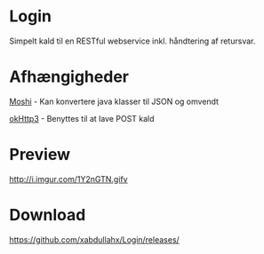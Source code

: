 # Login
Simpelt kald til en RESTful webservice inkl. håndtering af retursvar. 

# Afhængigheder
[Moshi](https://github.com/square/moshi) - Kan konvertere java klasser til JSON og omvendt

[okHttp3](https://github.com/square/okhttp) - Benyttes til at lave POST kald

# Preview

http://i.imgur.com/1Y2nGTN.gifv

# Download

https://github.com/xabdullahx/Login/releases/

